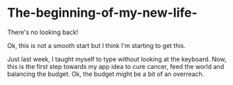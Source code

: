 # The-beginning-of-my-new-life-
 There's no looking back!
 
 Ok, this is not a smooth start but I think I'm starting to get this.
 
 Just last week, I taught myself to type without looking at the keyboard.
 Now, this is the first step towards my app idea to cure cancer, feed the world and balancing the budget.
 Ok, the budget might be a bit of an overreach.
